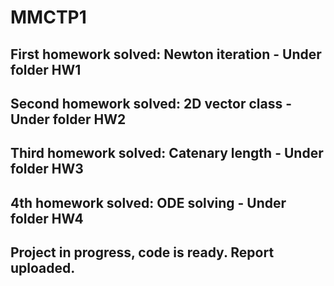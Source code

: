 # MMCTP1

## First homework solved: Newton iteration - Under folder HW1

## Second homework solved: 2D vector class - Under folder HW2

## Third homework solved: Catenary length - Under folder HW3

## 4th homework solved: ODE solving - Under folder HW4

## Project in progress, code is ready. Report uploaded.
